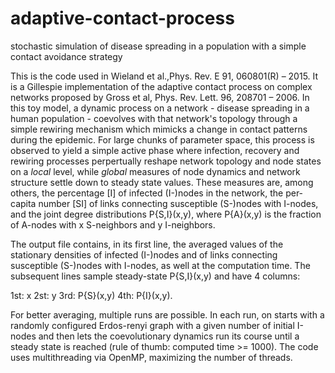 # adaptive-contact-process
stochastic simulation of disease spreading in a population with a simple contact avoidance strategy

This is the code used in Wieland et al.,Phys. Rev. E 91, 060801(R) – 2015. It is a Gillespie implementation of the adaptive contact process on complex networks proposed by Gross et al, Phys. Rev. Lett. 96, 208701 – 2006. In this toy model, a dynamic process on a network - disease spreading in a human population - coevolves with that network's topology through a simple rewiring mechanism which mimicks a change in contact patterns during the epidemic. For large chunks of parameter space, this process is observed to yield a simple active phase where infection, recovery and rewiring processes perpertually reshape network topology and node states on a *local* level, while *global* measures of node dynamics and network structure settle down to steady state values. These measures are, among others, the percentage [I] of infected (I-)nodes in the network, the per-capita number [SI] of links connecting susceptible (S-)nodes with I-nodes, and the joint degree distributions P{S,I}(x,y), where P{A}(x,y) is the fraction of A-nodes with x S-neighbors and y I-neighbors.

The output file contains, in its first line, the averaged values of the stationary densities of infected (I-)nodes and of links connecting susceptible (S-)nodes with I-nodes, as well at the computation time. The subsequent lines sample steady-state P{S,I}(x,y) and have 4 columns: 

1st: x
2st: y
3rd: P{S}(x,y)
4th: P{I}(x,y).

For better averaging, multiple runs are possible. In each run, on starts with a randomly configured Erdos-renyi graph with a given number of initial I-nodes and then lets the coevolutionary dynamics run its course until a steady state is reached (rule of thumb: computed time >= 1000). The code uses multithreading via OpenMP, maximizing the number of threads.  
